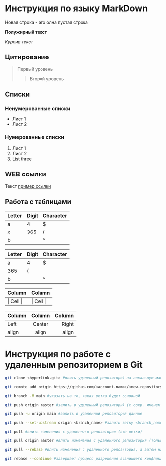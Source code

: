# Инструкция по языку MarkDown

Новая строка - это олна пустая строка

**Полужирный текст**

*Курсив текст*

## Цитирование
> Первый уровень
>> Второй уровень

## Списки
### Ненумерованные списки
* Лист 1
* Лист 2
### Нумерованные списки
1. Лист 1
2. Лист 2
3. List three

## WEB ссылки
Текст [пример ссылки](http.example.com "Всплывающая подсказка")

## Работа с таблицами

Letter | Digit | Character
------ | ------|----------
a      | 4     | $
x      | 365    | (
b      |       | ^  

Letter|Digit|Character
---|---|---
a|4|$
 |365|(
b| |^  

Column | Column
------ | ------
\| Cell \|| \| Cell \|  


Column | Column | Column
:----- | :----: | -----:
Left   | Center | Right
align  | align  | align

# Инструкция по работе с удаленным репозиторием в Git

```sh
git clone <hyperlink.git> #влить удаленный репозиторий на локальную машину

```
```sh
git remote add origin https://github.com/<account-name>/<new-repository-name>.git #связать локальный репозиторий с удаленным репозиторием

```
```sh
git branch -M main #указать на то, какая ветка будет основной
```
```sh
git push origin master #залить в удаленный репозиторий (с сокр. именем origin) данные своей ветки master
```
```sh
git push -u origin main #залить в удаленный репозиторий данные
```
```sh
git push --set-upstream origin <branch_name> #залить ветку <branch_name> в удаленный репозиторий
```
```sh
git pull #влить изменения с удаленного репозитория (все ветки)
```
```sh
git pull origin master #влить изменения с удаленного репозитория (только указанная ветка)
```
```sh
git pull --rebase #влить изменения с удаленного репозитория, а затем наложить свои изменения поверх и посмотреть отличия
```
```sh
git rebase --continue #завершает процесс разрешения возникшего конфлика, перед использованием команды git push. До момента использования этой команды, разрешение конфликта локально должно быть полностью завершено
```